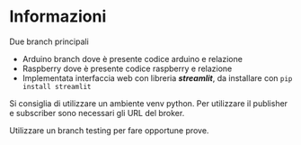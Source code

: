# Informazioni

Due branch principali

* Arduino branch dove è presente codice arduino e relazione
* Raspberry dove è presente codice raspberry e relazione
* Implementata interfaccia web con libreria ***streamlit***, da installare con `pip install streamlit`

Si consiglia di utilizzare un ambiente venv python.
Per utilizzare il publisher e subscriber sono necessari gli URL del broker.

Utilizzare un branch testing per fare opportune prove.
